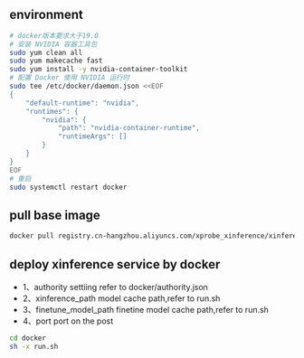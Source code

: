 ## environment
```bash
# docker版本要求大于19.0
# 安装 NVIDIA 容器工具包
sudo yum clean all
sudo yum makecache fast
sudo yum install -y nvidia-container-toolkit
# 配置 Docker 使用 NVIDIA 运行时
sudo tee /etc/docker/daemon.json <<EOF
{
    "default-runtime": "nvidia",
    "runtimes": {
        "nvidia": {
            "path": "nvidia-container-runtime",
            "runtimeArgs": []
        }
    }
}
EOF
# 重启
sudo systemctl restart docker
```

## pull base image
```bash
docker pull registry.cn-hangzhou.aliyuncs.com/xprobe_xinference/xinference:latest
```

## deploy xinference service by docker 
* 1、authority settiing
refer to docker/authority.json
* 2、xinference_path
model cache path,refer to run.sh
* 3、finetune_model_path
finetine model cache path,refer to run.sh
* 4、port
port on the post 
```bash
cd docker
sh -x run.sh
```

